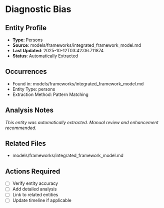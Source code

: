 # Diagnostic Bias

## Entity Profile
- **Type**: Persons
- **Source**: models/frameworks/integrated_framework_model.md
- **Last Updated**: 2025-10-12T03:42:06.711874
- **Status**: Automatically Extracted

## Occurrences
- Found in: models/frameworks/integrated_framework_model.md
- Entity Type: persons
- Extraction Method: Pattern Matching

## Analysis Notes
*This entity was automatically extracted. Manual review and enhancement recommended.*

## Related Files
- models/frameworks/integrated_framework_model.md

## Actions Required
- [ ] Verify entity accuracy
- [ ] Add detailed analysis
- [ ] Link to related entities
- [ ] Update timeline if applicable
